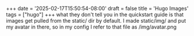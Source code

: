 +++
date = '2025-02-17T15:50:54-08:00'
draft = false
title = 'Hugo Images'
tags = ["hugo"]
+++
what they don't tell you in the quickstart guide is that images get pulled from the static/ dir by default.  I made static/img/ and put my avatar in there, so in my config I refer to that file as /img/avatar.png
